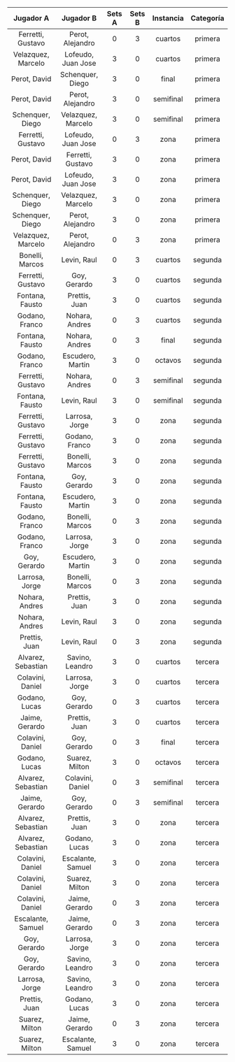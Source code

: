 |     Jugador A      |     Jugador B      |  Sets A  |  Sets B  |  Instancia  |  Categoría  |
|:------------------:|:------------------:|:--------:|:--------:|:-----------:|:-----------:|
| Ferretti, Gustavo  |  Perot, Alejandro  |    0     |    3     |   cuartos   |   primera   |
| Velazquez, Marcelo | Lofeudo, Juan Jose |    3     |    0     |   cuartos   |   primera   |
|    Perot, David    |  Schenquer, Diego  |    3     |    0     |    final    |   primera   |
|    Perot, David    |  Perot, Alejandro  |    3     |    0     |  semifinal  |   primera   |
|  Schenquer, Diego  | Velazquez, Marcelo |    3     |    0     |  semifinal  |   primera   |
| Ferretti, Gustavo  | Lofeudo, Juan Jose |    0     |    3     |    zona     |   primera   |
|    Perot, David    | Ferretti, Gustavo  |    3     |    0     |    zona     |   primera   |
|    Perot, David    | Lofeudo, Juan Jose |    3     |    0     |    zona     |   primera   |
|  Schenquer, Diego  | Velazquez, Marcelo |    3     |    0     |    zona     |   primera   |
|  Schenquer, Diego  |  Perot, Alejandro  |    3     |    0     |    zona     |   primera   |
| Velazquez, Marcelo |  Perot, Alejandro  |    0     |    3     |    zona     |   primera   |
|  Bonelli, Marcos   |    Levin, Raul     |    0     |    3     |   cuartos   |   segunda   |
| Ferretti, Gustavo  |    Goy, Gerardo    |    3     |    0     |   cuartos   |   segunda   |
|  Fontana, Fausto   |   Prettis, Juan    |    3     |    0     |   cuartos   |   segunda   |
|   Godano, Franco   |   Nohara, Andres   |    0     |    3     |   cuartos   |   segunda   |
|  Fontana, Fausto   |   Nohara, Andres   |    0     |    3     |    final    |   segunda   |
|   Godano, Franco   |  Escudero, Martin  |    3     |    0     |   octavos   |   segunda   |
| Ferretti, Gustavo  |   Nohara, Andres   |    0     |    3     |  semifinal  |   segunda   |
|  Fontana, Fausto   |    Levin, Raul     |    3     |    0     |  semifinal  |   segunda   |
| Ferretti, Gustavo  |   Larrosa, Jorge   |    3     |    0     |    zona     |   segunda   |
| Ferretti, Gustavo  |   Godano, Franco   |    3     |    0     |    zona     |   segunda   |
| Ferretti, Gustavo  |  Bonelli, Marcos   |    3     |    0     |    zona     |   segunda   |
|  Fontana, Fausto   |    Goy, Gerardo    |    3     |    0     |    zona     |   segunda   |
|  Fontana, Fausto   |  Escudero, Martin  |    3     |    0     |    zona     |   segunda   |
|   Godano, Franco   |  Bonelli, Marcos   |    0     |    3     |    zona     |   segunda   |
|   Godano, Franco   |   Larrosa, Jorge   |    3     |    0     |    zona     |   segunda   |
|    Goy, Gerardo    |  Escudero, Martin  |    3     |    0     |    zona     |   segunda   |
|   Larrosa, Jorge   |  Bonelli, Marcos   |    0     |    3     |    zona     |   segunda   |
|   Nohara, Andres   |   Prettis, Juan    |    3     |    0     |    zona     |   segunda   |
|   Nohara, Andres   |    Levin, Raul     |    3     |    0     |    zona     |   segunda   |
|   Prettis, Juan    |    Levin, Raul     |    0     |    3     |    zona     |   segunda   |
| Alvarez, Sebastian |  Savino, Leandro   |    3     |    0     |   cuartos   |   tercera   |
|  Colavini, Daniel  |   Larrosa, Jorge   |    3     |    0     |   cuartos   |   tercera   |
|   Godano, Lucas    |    Goy, Gerardo    |    0     |    3     |   cuartos   |   tercera   |
|   Jaime, Gerardo   |   Prettis, Juan    |    3     |    0     |   cuartos   |   tercera   |
|  Colavini, Daniel  |    Goy, Gerardo    |    0     |    3     |    final    |   tercera   |
|   Godano, Lucas    |   Suarez, Milton   |    3     |    0     |   octavos   |   tercera   |
| Alvarez, Sebastian |  Colavini, Daniel  |    0     |    3     |  semifinal  |   tercera   |
|   Jaime, Gerardo   |    Goy, Gerardo    |    0     |    3     |  semifinal  |   tercera   |
| Alvarez, Sebastian |   Prettis, Juan    |    3     |    0     |    zona     |   tercera   |
| Alvarez, Sebastian |   Godano, Lucas    |    3     |    0     |    zona     |   tercera   |
|  Colavini, Daniel  | Escalante, Samuel  |    3     |    0     |    zona     |   tercera   |
|  Colavini, Daniel  |   Suarez, Milton   |    3     |    0     |    zona     |   tercera   |
|  Colavini, Daniel  |   Jaime, Gerardo   |    0     |    3     |    zona     |   tercera   |
| Escalante, Samuel  |   Jaime, Gerardo   |    0     |    3     |    zona     |   tercera   |
|    Goy, Gerardo    |   Larrosa, Jorge   |    3     |    0     |    zona     |   tercera   |
|    Goy, Gerardo    |  Savino, Leandro   |    3     |    0     |    zona     |   tercera   |
|   Larrosa, Jorge   |  Savino, Leandro   |    3     |    0     |    zona     |   tercera   |
|   Prettis, Juan    |   Godano, Lucas    |    3     |    0     |    zona     |   tercera   |
|   Suarez, Milton   |   Jaime, Gerardo   |    0     |    3     |    zona     |   tercera   |
|   Suarez, Milton   | Escalante, Samuel  |    3     |    0     |    zona     |   tercera   |
